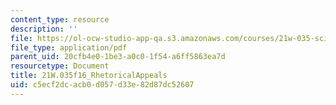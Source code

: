 ```yaml
---
content_type: resource
description: ''
file: https://ol-ocw-studio-app-qa.s3.amazonaws.com/courses/21w-035-science-writing-and-new-media-communicating-science-to-the-public-fall-2016/c5ecf2dcacb0d057d33e82d87dc52607_21W.035f16_RhetoricalAppeals.pdf
file_type: application/pdf
parent_uid: 20cfb4e0-1be3-a0c0-1f54-a6ff5863ea7d
resourcetype: Document
title: 21W.035f16_RhetoricalAppeals
uid: c5ecf2dc-acb0-d057-d33e-82d87dc52607
---
```


